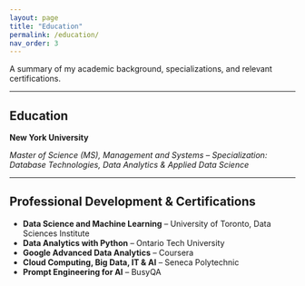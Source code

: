 ```yaml
---
layout: page
title: "Education"
permalink: /education/
nav_order: 3
---
```


A summary of my academic background, specializations, and relevant certifications.

---

## Education

**New York University**  

_Master of Science (MS), Management and Systems – Specialization: Database Technologies, Data Analytics & Applied Data Science_

---

## Professional Development & Certifications

- **Data Science and Machine Learning** – University of Toronto, Data Sciences Institute  
- **Data Analytics with Python** – Ontario Tech University  
- **Google Advanced Data Analytics** – Coursera  
- **Cloud Computing, Big Data, IT & AI** – Seneca Polytechnic  
- **Prompt Engineering for AI** – BusyQA
